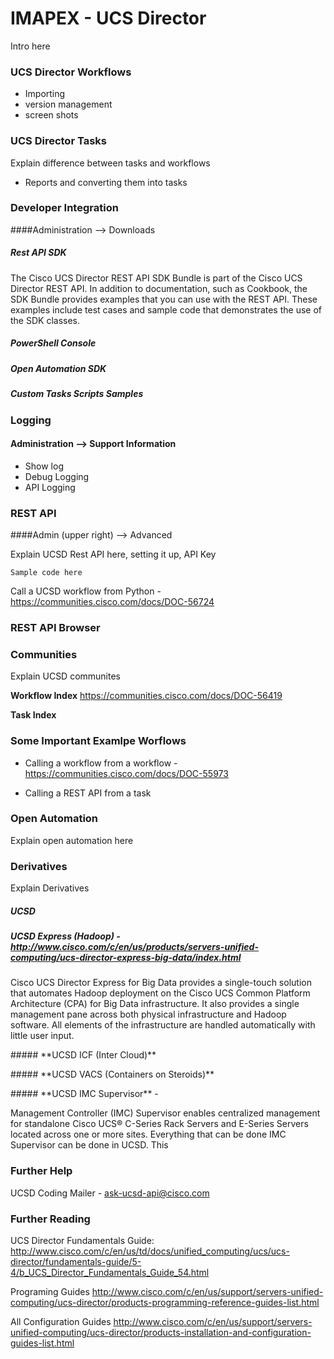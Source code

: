# IMAPEX - UCS Director

Intro here

### UCS Director Workflows

 - Importing
 - version management
 - screen shots

### UCS Director Tasks
Explain difference between tasks and workflows

 - Reports and converting them into tasks

### Developer Integration

####Administration --> Downloads
##### **Rest API SDK**
The Cisco UCS Director REST API SDK Bundle is part of the Cisco UCS Director REST API. In addition to documentation, such as Cookbook, the SDK Bundle provides examples that you can use with the REST API. These examples include test cases and sample code that demonstrates the use of the SDK classes. 
##### **PowerShell Console**

##### **Open Automation SDK**

##### **Custom Tasks Scripts Samples**




### Logging

#### Administration --> Support Information

 - Show log
 - Debug Logging
 - API Logging

###  REST API
####Admin (upper right) --> Advanced

Explain UCSD Rest API here, setting it up, API Key
```
Sample code here
```
Call a UCSD workflow from Python - <https://communities.cisco.com/docs/DOC-56724> 

###  REST API Browser


###  Communities

Explain UCSD communites

**Workflow Index**
https://communities.cisco.com/docs/DOC-56419

**Task Index**

### Some Important Examlpe Worflows
+ Calling a workflow from a workflow - https://communities.cisco.com/docs/DOC-55973

+ Calling a REST API from a task

### Open Automation

Explain open automation here

### Derivatives

Explain Derivatives
##### **UCSD**
##### **UCSD Express (Hadoop)** - <http://www.cisco.com/c/en/us/products/servers-unified-computing/ucs-director-express-big-data/index.html>
 <p>Cisco UCS Director Express for Big Data provides a single-touch solution that automates Hadoop deployment on the Cisco UCS Common Platform Architecture (CPA) for Big Data infrastructure. It also provides a single management pane across both physical infrastructure and Hadoop software. All elements of the infrastructure are handled automatically with little user input.</P>
##### **UCSD ICF (Inter Cloud)**
<p></P> 
##### **UCSD VACS (Containers on Steroids)** 
<p></P> 
##### **UCSD IMC Supervisor** - <http://www.cisco.com/c/en/us/support/servers-unified-computing/integrated-management-controller-imc-supervisor/tsd-products-support-series-home.html>
<p>Management Controller (IMC) Supervisor enables centralized management for standalone Cisco UCS® C-Series Rack Servers and E-Series Servers located across one or more sites.  Everything that can be done IMC Supervisor can be done in UCSD.  This</P> 
 
 

 
 

### Further Help
UCSD Coding Mailer - <ask-ucsd-api@cisco.com>

### Further Reading

UCS Director Fundamentals Guide:
http://www.cisco.com/c/en/us/td/docs/unified_computing/ucs/ucs-director/fundamentals-guide/5-4/b_UCS_Director_Fundamentals_Guide_54.html

Programing Guides
<http://www.cisco.com/c/en/us/support/servers-unified-computing/ucs-director/products-programming-reference-guides-list.html>

All Configuration Guides
<http://www.cisco.com/c/en/us/support/servers-unified-computing/ucs-director/products-installation-and-configuration-guides-list.html>





